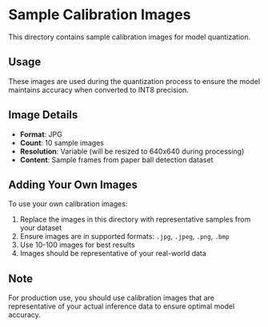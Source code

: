 # Sample Calibration Images

This directory contains sample calibration images for model quantization.

## Usage

These images are used during the quantization process to ensure the model maintains accuracy when converted to INT8 precision.

## Image Details

- **Format**: JPG
- **Count**: 10 sample images
- **Resolution**: Variable (will be resized to 640x640 during processing)
- **Content**: Sample frames from paper ball detection dataset

## Adding Your Own Images

To use your own calibration images:

1. Replace the images in this directory with representative samples from your dataset
2. Ensure images are in supported formats: `.jpg`, `.jpeg`, `.png`, `.bmp`
3. Use 10-100 images for best results
4. Images should be representative of your real-world data

## Note

For production use, you should use calibration images that are representative of your actual inference data to ensure optimal model accuracy.